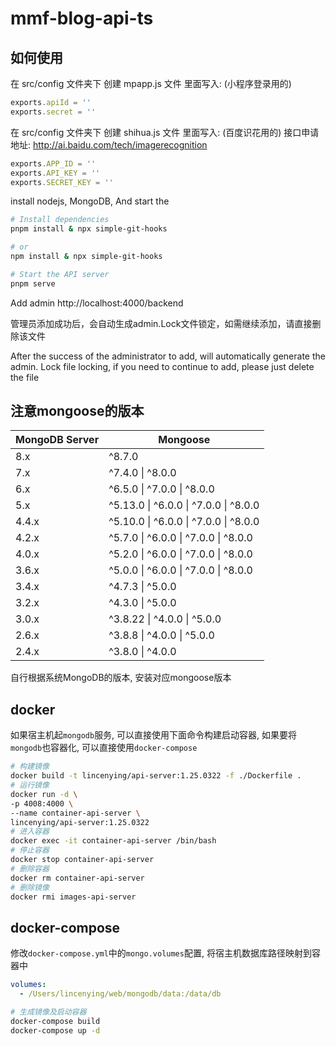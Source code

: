 # mmf-blog-api-ts

## 如何使用

在 src/config 文件夹下 创建 mpapp.js 文件
里面写入: (小程序登录用的)
```javascript
exports.apiId = ''
exports.secret = ''
```

在 src/config 文件夹下 创建 shihua.js 文件
里面写入: (百度识花用的)
接口申请地址: http://ai.baidu.com/tech/imagerecognition
```javascript
exports.APP_ID = ''
exports.API_KEY = ''
exports.SECRET_KEY = ''
```

install nodejs, MongoDB, And start the
```bash
# Install dependencies
pnpm install & npx simple-git-hooks

# or
npm install & npx simple-git-hooks

# Start the API server
pnpm serve
```

Add admin
http://localhost:4000/backend

管理员添加成功后，会自动生成admin.Lock文件锁定，如需继续添加，请直接删除该文件

After the success of the administrator to add, will automatically generate the admin. Lock file locking, if you need to continue to add, please just delete the file

## 注意mongoose的版本

| MongoDB Server | Mongoose |
|----|----|
|8.x | ^8.7.0 |
|7.x | ^7.4.0 &vert; ^8.0.0 |
|6.x | ^6.5.0 &vert; ^7.0.0 &vert; ^8.0.0 |
|5.x | ^5.13.0 &vert; ^6.0.0 &vert; ^7.0.0 &vert; ^8.0.0 |
|4.4.x | ^5.10.0 &vert; ^6.0.0 &vert; ^7.0.0 &vert; ^8.0.0 |
|4.2.x | ^5.7.0 &vert; ^6.0.0 &vert; ^7.0.0 &vert; ^8.0.0 |
|4.0.x | ^5.2.0 &vert; ^6.0.0 &vert; ^7.0.0 &vert; ^8.0.0 |
|3.6.x | ^5.0.0 &vert; ^6.0.0 &vert; ^7.0.0 &vert; ^8.0.0 |
|3.4.x | ^4.7.3 &vert; ^5.0.0 |
|3.2.x | ^4.3.0 &vert; ^5.0.0 |
|3.0.x | ^3.8.22 &vert; ^4.0.0 &vert; ^5.0.0 |
|2.6.x | ^3.8.8 &vert; ^4.0.0 &vert; ^5.0.0 |
|2.4.x | ^3.8.0 &vert; ^4.0.0 |

自行根据系统MongoDB的版本, 安装对应mongoose版本

## docker

如果宿主机起`mongodb`服务, 可以直接使用下面命令构建启动容器,
如果要将`mongodb`也容器化, 可以直接使用`docker-compose`

```bash
# 构建镜像
docker build -t lincenying/api-server:1.25.0322 -f ./Dockerfile .
# 运行镜像
docker run -d \
-p 4008:4000 \
--name container-api-server \
lincenying/api-server:1.25.0322
# 进入容器
docker exec -it container-api-server /bin/bash
# 停止容器
docker stop container-api-server
# 删除容器
docker rm container-api-server
# 删除镜像
docker rmi images-api-server
```

## docker-compose

修改`docker-compose.yml`中的`mongo.volumes`配置, 将宿主机数据库路径映射到容器中
```yaml
volumes:
  - /Users/lincenying/web/mongodb/data:/data/db
```

```bash
# 生成镜像及启动容器
docker-compose build
docker-compose up -d
```
